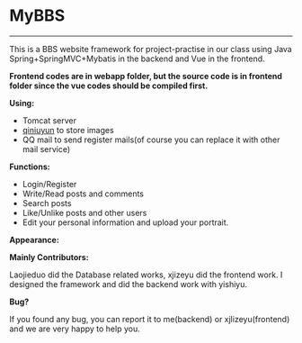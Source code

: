 # MyBBS
----

This is a BBS website framework for project-practise in our class using Java Spring+SpringMVC+Mybatis in the backend and Vue in the frontend.

**Frontend codes are in webapp folder, but the source code is in frontend folder since the vue codes should be compiled first.**

**Using:**

* Tomcat server
* [qiniuyun](https://www.qiniu.com/) to store images
* QQ mail to send register mails(of course you can replace it with other mail service)

**Functions:**

* Login/Register
* Write/Read posts and comments
* Search posts
* Like/Unlike posts and other users
* Edit your personal information and upload your portrait.

**Appearance:**



**Mainly Contributors:**



Laojieduo did the Database related works, xjizeyu did the frontend work. I designed the framework and did the backend work with yishiyu.

**Bug?**

If you found any bug, you can report it to me(backend) or xjlizeyu(frontend) and we are very happy to help you.
